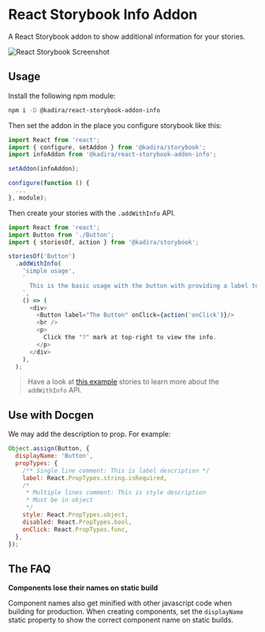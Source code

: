 # React Storybook Info Addon

A React Storybook addon to show additional information for your stories.

![React Storybook Screenshot](docs/home-screenshot.png)

## Usage

Install the following npm module:

```sh
npm i -D @kadira/react-storybook-addon-info
```

Then set the addon in the place you configure storybook like this:

```js
import React from 'react';
import { configure, setAddon } from '@kadira/storybook';
import infoAddon from '@kadira/react-storybook-addon-info';

setAddon(infoAddon);

configure(function () {
  ...
}, module);
```

Then create your stories with the `.addWithInfo` API.

```js
import React from 'react';
import Button from './Button';
import { storiesOf, action } from '@kadira/storybook';

storiesOf('Button')
  .addWithInfo(
    'simple usage',
    `
      This is the basic usage with the button with providing a label to show the text.
    `,
    () => (
      <div>
        <Button label="The Button" onClick={action('onClick')}/>
        <br />
        <p>
          Click the "?" mark at top-right to view the info.
        </p>
      </div>
    ),
  );
```

> Have a look at [this example](example/story.js) stories to learn more about the `addWithInfo` API.

## Use with Docgen
We may add the description to prop. For example:
```js
Object.assign(Button, {
  displayName: 'Button',
  propTypes: {
    /** Single line comment: This is label description */
    label: React.PropTypes.string.isRequired,
    /*
     * Multiple lines comment: This is style description
     * Must be in object
     */
    style: React.PropTypes.object,
    disabled: React.PropTypes.bool,
    onClick: React.PropTypes.func,
  },
});
```

## The FAQ

**Components lose their names on static build**

Component names also get minified with other javascript code when building for production. When creating components, set the `displayName` static property to show the correct component name on static builds.
